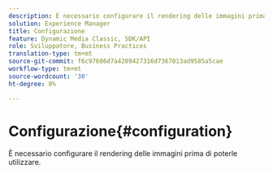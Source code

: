 ```yaml
---
description: È necessario configurare il rendering delle immagini prima di poterle utilizzare.
solution: Experience Manager
title: Configurazione
feature: Dynamic Media Classic, SDK/API
role: Sviluppatore, Business Practices
translation-type: tm+mt
source-git-commit: f6c97606d7a4209427316d7367013ad9585a5cae
workflow-type: tm+mt
source-wordcount: '30'
ht-degree: 0%

---
```



# Configurazione{#configuration}

È necessario configurare il rendering delle immagini prima di poterle utilizzare.

